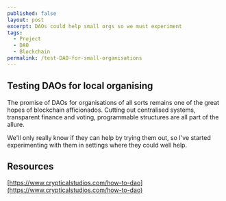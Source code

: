 ```yaml
---
published: false
layout: post
excerpt: DAOs could help small orgs so we must experiment
tags:
  - Project
  - DAO
  - Blockchain
permalink: /test-DAO-for-small-organisations
---
```

## Testing DAOs for local organising

The promise of DAOs for organisations of all sorts remains one of the great hopes of blockchain afficionados. Cutting out centralised systems, transparent finance and voting, programmable structures are all part of the allure.

We'll only really know if they can help by trying them out, so I've started experimenting with them in settings where they could well help.




## Resources

[https://www.crypticalstudios.com/how-to-dao](https://www.crypticalstudios.com/how-to-dao)

